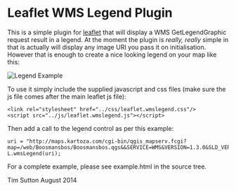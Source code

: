 # Leaflet WMS Legend Plugin

This is a simple plugin for [leaflet](http://leafletjs.com/) that will display a 
WMS GetLegendGraphic request result in a legend. At the moment the plugin is 
*really, really* simple in that is actually will display any image URI you 
pass it on initialisation. However that is enough to create a nice looking 
legend on your map like this:

![Legend Example](https://raw.githubusercontent.com/kartoza/leaflet-wms-legend/master/example.png)

To use it simply include the supplied javascript and css files (make sure the 
js file comes after the main leaflet js file):

```
<link rel="stylesheet" href="../css/leaflet.wmslegend.css"/>
<script src="../js/leaflet.wmslegend.js"></script>
```

Then add a call to the legend control as per this example:

```
uri = "http://maps.kartoza.com/cgi-bin/qgis_mapserv.fcgi?map=/web/Boosmansbos/Boosmansbos.qgs&&SERVICE=WMS&VERSION=1.3.0&SLD_VERSION=1.1.0&REQUEST=GetLegendGraphic&FORMAT=image/jpeg&LAYER=Boosmansbos&STYLE=",
L.wmsLegend(uri);

```

For a complete example, please see example.html in the source tree.

Tim Sutton
August 2014
